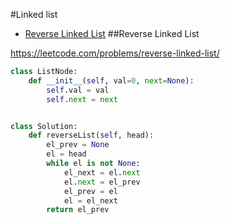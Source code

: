 #Linked list

+ [Reverse Linked List](#reverse-linked-list)
##Reverse Linked List

https://leetcode.com/problems/reverse-linked-list/

```python 
class ListNode:
    def __init__(self, val=0, next=None):
        self.val = val
        self.next = next


class Solution:
    def reverseList(self, head):
        el_prev = None
        el = head
        while el is not None:
            el_next = el.next
            el.next = el_prev
            el_prev = el
            el = el_next
        return el_prev

```
